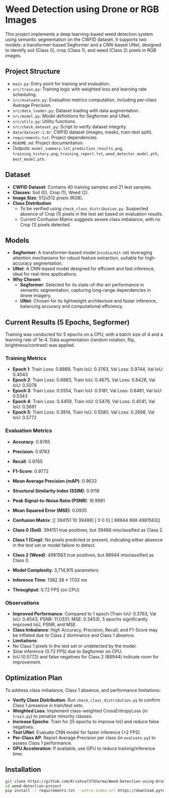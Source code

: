 # Weed Detection using Drone or RGB Images

This project implements a deep learning-based weed detection system using semantic segmentation on the CWFID dataset. It supports two models: a transformer-based Segformer and a CNN-based UNet, designed to identify soil (Class 0), crop (Class 1), and weed (Class 2) pixels in RGB images.

## Project Structure
- `main.py`: Entry point for training and evaluation.
- `src/train.py`: Training logic with weighted loss and learning rate scheduling.
- `src/evaluate.py`: Evaluation metrics computation, including per-class Average Precision.
- `src/data_loader.py`: Dataset loading with data augmentation.
- `src/model.py`: Model definitions for Segformer and UNet.
- `src/utils.py`: Utility functions.
- `src/check_dataset.py`: Script to verify dataset integrity.
- `data/dataset-1.0/`: CWFID dataset (images, masks, train-test split).
- `requirements.txt`: Project dependencies.
- `README.md`: Project documentation.
- Outputs: `model_summary.txt`, `prediction_results.png`, `training_history.png`, `training_report.txt`, `weed_detector_model.pth`, `best_model.pth`.

## Dataset
- **CWFID Dataset**: Contains 40 training samples and 21 test samples.
- **Classes**: Soil (0), Crop (1), Weed (2).
- **Image Size**: 512x512 pixels (RGB).
- **Class Distribution**: 
  - To be verified using `check_class_distribution.py`. Suspected absence of Crop (1) pixels in the test set based on evaluation results.
  - Current Confusion Matrix suggests severe class imbalance, with no Crop (1) pixels detected.

## Models
- **Segformer**: A transformer-based model (`nvidia/mit-b0`) leveraging attention mechanisms for robust feature extraction, suitable for high-accuracy segmentation.
- **UNet**: A CNN-based model designed for efficient and fast inference, ideal for real-time applications.
- **Why Chosen**:
  - **Segformer**: Selected for its state-of-the-art performance in semantic segmentation, capturing long-range dependencies in drone imagery.
  - **UNet**: Chosen for its lightweight architecture and faster inference, balancing accuracy and computational efficiency.

## Current Results (5 Epochs, Segformer)
Training was conducted for 5 epochs on a CPU, with a batch size of 4 and a learning rate of 1e-4. Data augmentation (random rotation, flip, brightness/contrast) was applied.

### Training Metrics
- **Epoch 1**: Train Loss: 0.8889, Train IoU: 0.3763, Val Loss: 0.9744, Val IoU: 0.4543
- **Epoch 2**: Train Loss: 0.6883, Train IoU: 0.4675, Val Loss: 0.8428, Val IoU: 0.5078
- **Epoch 3**: Train Loss: 0.5554, Train IoU: 0.5181, Val Loss: 0.6481, Val IoU: 0.5343
- **Epoch 4**: Train Loss: 0.4459, Train IoU: 0.5476, Val Loss: 0.4041, Val IoU: 0.5691
- **Epoch 5**: Train Loss: 0.3814, Train IoU: 0.5580, Val Loss: 0.2698, Val IoU: 0.5772

### Evaluation Metrics
- **Accuracy**: 0.9765
- **Precision**: 0.9783
- **Recall**: 0.9765
- **F1-Score**: 0.9772
- **Mean Average Precision (mAP)**: 0.9633
- **Structural Similarity Index (SSIM)**: 0.9118
- **Peak Signal-to-Noise Ratio (PSNR)**: 16.9981
- **Mean Squared Error (MSE)**: 0.0935
- **Confusion Matrix**:
[[ 394151      10   39488]
[      0       0       0]
[  88944     868 4981563]]
- **Class 0 (Soil)**: 394151 true positives, but 39488 misclassified as Class 2.
- **Class 1 (Crop)**: No pixels predicted or present, indicating either absence in the test set or model failure to detect.
- **Class 2 (Weed)**: 4981563 true positives, but 88944 misclassified as Class 0.

- **Model Complexity**: 3,714,915 parameters
- **Inference Time**: 1382.38 ± 17.02 ms
- **Throughput**: 0.72 FPS (on CPU)

### Observations
- **Improved Performance**: Compared to 1 epoch (Train IoU: 0.3763, Val IoU: 0.4543; PSNR: 11.0331; MSE: 0.3453), 5 epochs significantly improved IoU, PSNR, and MSE.
- **Class Imbalance**: High Accuracy, Precision, Recall, and F1-Score may be inflated due to Class 2 dominance and Class 1 absence.
- **Limitations**: 
- No Class 1 pixels in the test set or undetected by the model.
- Slow inference (0.72 FPS) due to Segformer on CPU.
- IoU (0.5772) and false negatives for Class 2 (88944) indicate room for improvement.

## Optimization Plan
To address class imbalance, Class 1 absence, and performance limitations:
- **Verify Class Distribution**: Run `check_class_distribution.py` to confirm Class 1 presence in train/test sets.
- **Weighted Loss**: Implement class-weighted CrossEntropyLoss (in `train.py`) to penalize minority classes.
- **Increase Epochs**: Train for 25 epochs to improve IoU and reduce false negatives.
- **Test UNet**: Evaluate CNN model for faster inference (>2 FPS).
- **Per-Class AP**: Report Average Precision per class (in `evaluate.py`) to assess Class 1 performance.
- **GPU Acceleration**: If available, use GPU to reduce training/inference time.

## Installation
```bash
git clone https://github.com/Krishna737Sharma/Weed-Detection-using-Drone-or-RGB-Images
cd weed-detection-project
pip install -r requirements.txt --extra-index-url https://download.pytorch.org/whl/cu118

